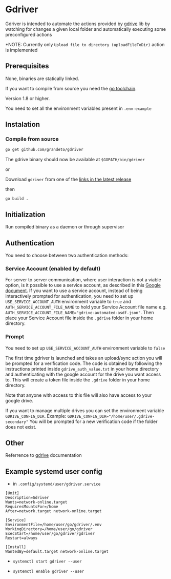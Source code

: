 # Gdriver

Gdriver is intended to automate the actions provided by [gdrive](https://github.com/grandeto/gdrive) lib by watching for changes a given local folder and automatically executing some preconfigured actions

*NOTE: Currently only `Upload file to directory (uploadFileToDir)` action is implemented

## Prerequisites

None, binaries are statically linked.

If you want to compile from source you need the [go toolchain](http://golang.org/doc/install).

Version 1.8 or higher.

You need to set all the environment variables present in `.env-example`

## Instalation

### Compile from source

```bash
go get github.com/grandeto/gdriver
```

The gdrive binary should now be available at `$GOPATH/bin/gdriver`

or

Download `gdriver` from one of the [links in the latest release](https://github.com/grandeto/gdriver/releases)

then

`go build .`

## Initialization

Run compiled binary as a daemon or through supervisor

## Authentication

You need to choose between two authentication methods:

### Service Account (enabled by default)

For server to server communication, where user interaction is not a viable option, 
is it possible to use a service account, as described in this [Google document](https://developers.google.com/identity/protocols/OAuth2ServiceAccount).
If you want to use a service account, instead of being interactively prompted for
authentication, you need to set up `USE_SERVICE_ACCOUNT_AUTH` environment variable to `true`
and `AUTH_SERVICE_ACCOUNT_FILE_NAME` to hold your Service Account file name 
e.g. `AUTH_SERVICE_ACCOUNT_FILE_NAME="gdrive-automated-asdf.json"`.
Then place your Service Account file inside the `.gdrive` folder in your home directory.

### Prompt

You need to set up `USE_SERVICE_ACCOUNT_AUTH` environment variable to `false`

The first time gdriver is launched and takes an upload/sync action 
you will be prompted for a verification code.
The code is obtained by following the instructions printed inside 
`gdrive_auth_value.txt` in your home directory and authenticating with the 
google account for the drive you want access to.
This will create a token file inside the `.gdrive` folder in your home directory.

Note that anyone with access to this file will also have access to your google drive.

If you want to manage multiple drives you can set the environment variable `GDRIVE_CONFIG_DIR`.
Example: `GDRIVE_CONFIG_DIR="/home/user/.gdrive-secondary"`
You will be prompted for a new verification code if the folder does not exist.

## Other

Referrence to [gdrive](https://github.com/grandeto/gdrive) documentation

## Example systemd user config

- in `.config/systemd/user/gdriver.service`

```
[Unit]
Description=Gdriver
Wants=network-online.target
RequiresMountsFor=/home
After=network.target network-online.target

[Service]
EnvironmentFile=/home/user/go/gdriver/.env
WorkingDirectory=/home/user/go/gdriver
ExecStart=/home/user/go/gdriver/gdriver
Restart=always

[Install]
WantedBy=default.target network-online.target
```

- `systemctl start gdriver --user`

- `systemctl enable gdriver --user`
